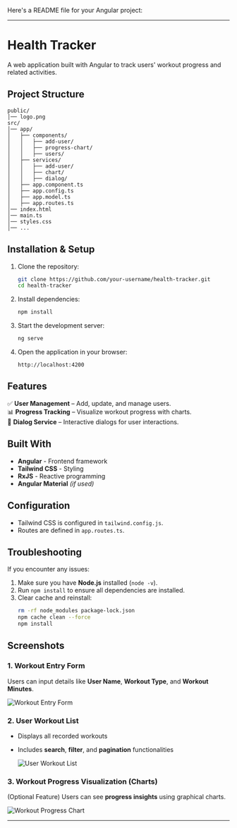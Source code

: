 Here's a README file for your Angular project:

---

# **Health Tracker**  

A web application built with Angular to track users' workout progress and related activities.

## **Project Structure**  

```
public/
│── logo.png
src/
│── app/
│   ├── components/
│   │   ├── add-user/
│   │   ├── progress-chart/
│   │   ├── users/
│   ├── services/
│   │   ├── add-user/
│   │   ├── chart/
│   │   ├── dialog/
│   ├── app.component.ts
│   ├── app.config.ts
│   ├── app.model.ts
│   ├── app.routes.ts
│── index.html
│── main.ts
│── styles.css
│── ...
```

## **Installation & Setup**  

1. Clone the repository:
   ```sh
   git clone https://github.com/your-username/health-tracker.git
   cd health-tracker
   ```

2. Install dependencies:
   ```sh
   npm install
   ```

3. Start the development server:
   ```sh
   ng serve
   ```

4. Open the application in your browser:
   ```
   http://localhost:4200
   ```

## **Features**  

✅ **User Management** – Add, update, and manage users.  
📊 **Progress Tracking** – Visualize workout progress with charts.  
💬 **Dialog Service** – Interactive dialogs for user interactions.  

## **Built With**  

- **Angular** - Frontend framework  
- **Tailwind CSS** - Styling  
- **RxJS** - Reactive programming  
- **Angular Material** *(if used)*  

## **Configuration**  

- Tailwind CSS is configured in `tailwind.config.js`.  
- Routes are defined in `app.routes.ts`.  

## **Troubleshooting**  

If you encounter any issues:  
1. Make sure you have **Node.js** installed (`node -v`).  
2. Run `npm install` to ensure all dependencies are installed.  
3. Clear cache and reinstall:  
   ```sh
   rm -rf node_modules package-lock.json  
   npm cache clean --force  
   npm install  
   ```

## **Screenshots**  

### **1. Workout Entry Form**  
Users can input details like **User Name**, **Workout Type**, and **Workout Minutes**.  


![Workout Entry Form](https://github.com/user-attachments/assets/b222e00f-7e9c-4d08-9091-4231b9b7e329)  

### **2. User Workout List**  
- Displays all recorded workouts  
- Includes **search**, **filter**, and **pagination** functionalities

  ![User Workout List](https://github.com/user-attachments/assets/628a257d-b447-46b8-ba63-e703d276e0a1)  

### **3. Workout Progress Visualization (Charts)**  
(Optional Feature) Users can see **progress insights** using graphical charts.  

![Workout Progress Chart](https://github.com/user-attachments/assets/73e1d626-c5cb-4499-b06b-fe54258b25f8)  

---



